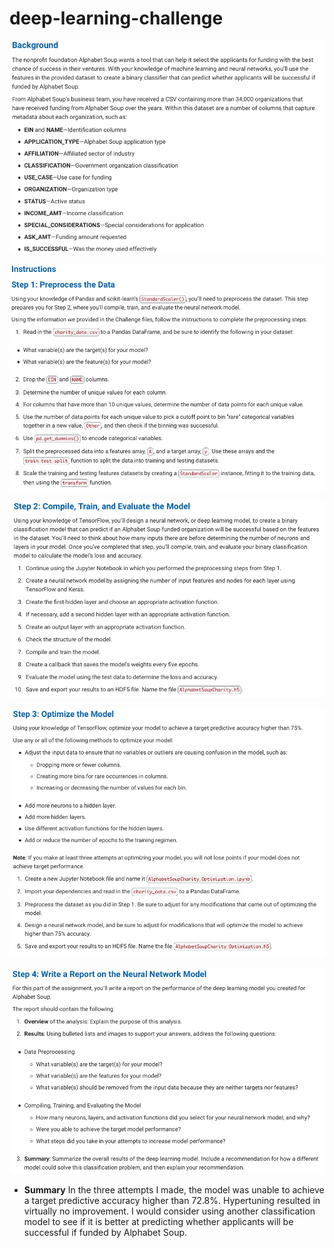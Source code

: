 # deep-learning-challenge


![This is an image](https://github.com/cjallow01/deep-learning-challenge/blob/main/background.png)


![This is an image](https://github.com/cjallow01/deep-learning-challenge/blob/main/step1.png)


![This is an image](https://github.com/cjallow01/deep-learning-challenge/blob/main/step2.png)


![This is an image](https://github.com/cjallow01/deep-learning-challenge/blob/main/step3.png)


![This is an image](https://github.com/cjallow01/deep-learning-challenge/blob/main/step4.png)


- **Summary**
In the three attempts I made, the model was unable to achieve a target predictive accuracy higher than 72.8%. Hypertuning resulted in virtually no improvement. I would consider using another classification model to see if it is better at predicting whether applicants will be successful if funded by Alphabet Soup.
